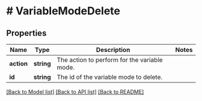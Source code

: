 # # VariableModeDelete

## Properties

Name | Type | Description | Notes
------------ | ------------- | ------------- | -------------
**action** | **string** | The action to perform for the variable mode. |
**id** | **string** | The id of the variable mode to delete. |

[[Back to Model list]](../../README.md#models) [[Back to API list]](../../README.md#endpoints) [[Back to README]](../../README.md)
